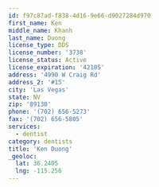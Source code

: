 ```yaml
---
id: f97c87ad-f838-4d16-9e66-d9027284d970
first_name: Ken
middle_name: Khanh
last_name: Duong
license_type: DDS
license_number: '3738'
license_status: Active
license_expiration: '42185'
address: '4990 W Craig Rd'
address_2: '#15'
city: 'Las Vegas'
state: NV
zip: '89130'
phone: '(702) 656-5273'
fax: '(702) 656-5805'
services:
  - dentist
category: dentists
title: 'Ken Duong'
_geoloc:
  lat: 36.2405
  lng: -115.256
---
```

